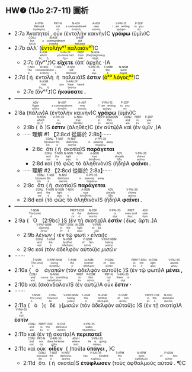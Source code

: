 ## HW❼ (1Jo 2:7-11) 圖析

- <rt>2:7a</rt> <RUBY><ruby><ruby>Ἀγαπητοί ,<rt>ἀγαπητός</rt></ruby><rt>Beloved</rt></ruby><rt>A-VPM</rt></RUBY> <RUBY><ruby><ruby>οὐκ<rt>οὐ</rt></ruby><rt>not</rt></ruby><rt>PRT-N</rt></RUBY> (<RUBY><ruby><ruby>ἐντολὴν<rt>ἐντολή</rt></ruby><rt>a commandment</rt></ruby><rt>N-ASF</rt></RUBY> <RUBY><ruby><ruby>καινὴν<rt>καινός</rt></ruby><rt>new</rt></ruby><rt>A-ASF</rt></RUBY>)C <RUBY><ruby><ruby><strong>γράφω</strong><rt>γράφω</rt></ruby><rt>I am writing</rt></ruby><rt>V-PAI-1S</rt></RUBY> (<RUBY><ruby><ruby>ὑμῖν<rt>σύ</rt></ruby><rt>to you</rt></ruby><rt>P-2DP</rt></RUBY>)C
- <rt>2:7b</rt> <RUBY><ruby><ruby>ἀλλ᾽<rt>ἀλλά</rt></ruby><rt>but</rt></ruby><rt>CONJ</rt></RUBY> (<mark><RUBY><ruby><ruby>ἐντολὴν°¹<rt>ἐντολή</rt></ruby><rt>a commandment</rt></ruby><rt>N-ASF</rt></RUBY> <RUBY><ruby><ruby>παλαιὰν°¹<rt>παλαιός</rt></ruby><rt>old</rt></ruby><rt>A-ASF</rt></RUBY></mark>)C 
	- <rt>2:7c</rt> (<RUBY><ruby><ruby>ἣν°¹⮥<rt>ὅς, ἥ</rt></ruby><rt>which</rt></ruby><rt>R-ASF</rt></RUBY>)C <RUBY><ruby><ruby><strong>εἴχετε</strong><rt>ἔχω</rt></ruby><rt>you have had</rt></ruby><rt>V-IAI-2P</rt></RUBY> (<RUBY><ruby><ruby>ἀπ᾽<rt>ἀπό</rt></ruby><rt>from</rt></ruby><rt>PREP</rt></RUBY> <RUBY><ruby><ruby>ἀρχῆς ·<rt>ἀρχή</rt></ruby><rt>[the] beginning</rt></ruby><rt>N-GSF</rt></RUBY>)A 
- <rt>2:7d</rt> (<RUBY><ruby><ruby>ἡ<rt>ὁ</rt></ruby><rt>The</rt></ruby><rt>T-NSF</rt></RUBY> <RUBY><ruby><ruby>ἐντολὴ<rt>ἐντολή</rt></ruby><rt>commandment</rt></ruby><rt>N-NSF</rt></RUBY> <RUBY><ruby><ruby>ἡ<rt>ὁ</rt></ruby><rt>-</rt></ruby><rt>T-NSF</rt></RUBY> <RUBY><ruby><ruby>παλαιά<rt>παλαιός</rt></ruby><rt>old</rt></ruby><rt>A-NSF</rt></RUBY>)S <RUBY><ruby><ruby><strong>ἐστιν</strong><rt>εἰμί</rt></ruby><rt>is</rt></ruby><rt>V-PAI-3S</rt></RUBY> (<mark><RUBY><ruby><ruby>ὁ°³<rt>ὁ</rt></ruby><rt>the</rt></ruby><rt>T-NSM</rt></RUBY> <RUBY><ruby><ruby>λόγος°²<rt>λόγος</rt></ruby><rt>word</rt></ruby><rt>N-NSM</rt></RUBY></mark>)C 
	- <rt>2:7e</rt> (<RUBY><ruby><ruby>ὃν°²⮥<rt>ὅς, ἥ</rt></ruby><rt>that</rt></ruby><rt>R-ASM</rt></RUBY>)C <RUBY><ruby><ruby><strong>ἠκούσατε .</strong><rt>ἀκούω</rt></ruby><rt>you have heard</rt></ruby><rt>V-AAI-2P</rt></RUBY> 
- ———————————————
- <rt>2:8a</rt> (<RUBY><ruby><ruby>πάλιν<rt>πάλιν</rt></ruby><rt>Again</rt></ruby><rt>ADV</rt></RUBY>)A (<RUBY><ruby><ruby>ἐντολὴν<rt>ἐντολή</rt></ruby><rt>a commandment</rt></ruby><rt>N-ASF</rt></RUBY> <RUBY><ruby><ruby>καινὴν<rt>καινός</rt></ruby><rt>new</rt></ruby><rt>A-ASF</rt></RUBY>)C <RUBY><ruby><ruby><strong>γράφω</strong><rt>γράφω</rt></ruby><rt>I am writing</rt></ruby><rt>V-PAI-1S</rt></RUBY> (<RUBY><ruby><ruby>ὑμῖν<rt>σύ</rt></ruby><rt>to you</rt></ruby><rt>P-2DP</rt></RUBY>)C 
	- <rt>2:8b</rt> (<RUBY><ruby><ruby>ὅ<rt>ὅς, ἥ</rt></ruby><rt>which</rt></ruby><rt>R-NSN</rt></RUBY>)S <RUBY><ruby><ruby><strong>ἐστιν</strong><rt>εἰμί</rt></ruby><rt>is</rt></ruby><rt>V-PAI-3S</rt></RUBY> (<RUBY><ruby><ruby>ἀληθὲς<rt>ἀληθής</rt></ruby><rt>true</rt></ruby><rt>A-NSN</rt></RUBY>)C (<RUBY><ruby><ruby>ἐν<rt>ἐν</rt></ruby><rt>in</rt></ruby><rt>PREP</rt></RUBY> <RUBY><ruby><ruby>αὐτῷ<rt>αὐτός</rt></ruby><rt>Him</rt></ruby><rt>P-DSM⁞DSN</rt></RUBY>)A <RUBY><ruby><ruby>καὶ<rt>καί</rt></ruby><rt>and</rt></ruby><rt>CONJ</rt></RUBY> (<RUBY><ruby><ruby>ἐν<rt>ἐν</rt></ruby><rt>in</rt></ruby><rt>PREP</rt></RUBY> <RUBY><ruby><ruby>ὑμῖν ,<rt>σύ</rt></ruby><rt>you</rt></ruby><rt>P-2DP</rt></RUBY>)A
	- ····· 理解 #1 【2:8cd 從屬於 2:8b】······
		- <rt>2:8c</rt> <RUBY><ruby><ruby>ὅτι<rt>ὅτι</rt></ruby><rt>because</rt></ruby><rt>CONJ</rt></RUBY>(<RUBY><ruby><ruby>ἡ<rt>ὁ</rt></ruby><rt>the</rt></ruby><rt>T-NSF</rt></RUBY> <RUBY><ruby><ruby>σκοτία<rt>σκοτία</rt></ruby><rt>darkness</rt></ruby><rt>N-NSF</rt></RUBY>)S <RUBY><ruby><ruby><strong>παράγεται</strong><rt>παράγω</rt></ruby><rt>is passing away</rt></ruby><rt>V-PPI-3S</rt></RUBY> 
		- <rt>2:8d</rt> <RUBY><ruby><ruby>καὶ<rt>καί</rt></ruby><rt>and</rt></ruby><rt>CONJ</rt></RUBY> (<RUBY><ruby><ruby>τὸ<rt>ὁ</rt></ruby><rt>the</rt></ruby><rt>T-NSN</rt></RUBY> <RUBY><ruby><ruby>φῶς<rt>φῶς</rt></ruby><rt>light</rt></ruby><rt>N-NSN</rt></RUBY> <RUBY><ruby><ruby>τὸ<rt>ὁ</rt></ruby><rt>-</rt></ruby><rt>T-NSN</rt></RUBY> <RUBY><ruby><ruby>ἀληθινὸν<rt>ἀληθινός</rt></ruby><rt>true</rt></ruby><rt>A-NSN</rt></RUBY>)S (<RUBY><ruby><ruby>ἤδη<rt>ἤδη</rt></ruby><rt>already</rt></ruby><rt>ADV</rt></RUBY>)A <RUBY><ruby><ruby><strong>φαίνει .</strong><rt>φαίνω</rt></ruby><rt>shines</rt></ruby><rt>V-PAI-3S</rt></RUBY> 
	- ····· 理解 #2 【2:8cd 從屬於 2:8a】······
	- <rt>2:8c</rt> <RUBY><ruby><ruby>ὅτι<rt>ὅτι</rt></ruby><rt>because</rt></ruby><rt>CONJ</rt></RUBY>(<RUBY><ruby><ruby>ἡ<rt>ὁ</rt></ruby><rt>the</rt></ruby><rt>T-NSF</rt></RUBY> <RUBY><ruby><ruby>σκοτία<rt>σκοτία</rt></ruby><rt>darkness</rt></ruby><rt>N-NSF</rt></RUBY>)S <RUBY><ruby><ruby><strong>παράγεται</strong><rt>παράγω</rt></ruby><rt>is passing away</rt></ruby><rt>V-PPI-3S</rt></RUBY> 
	- <rt>2:8d</rt> <RUBY><ruby><ruby>καὶ<rt>καί</rt></ruby><rt>and</rt></ruby><rt>CONJ</rt></RUBY> (<RUBY><ruby><ruby>τὸ<rt>ὁ</rt></ruby><rt>the</rt></ruby><rt>T-NSN</rt></RUBY> <RUBY><ruby><ruby>φῶς<rt>φῶς</rt></ruby><rt>light</rt></ruby><rt>N-NSN</rt></RUBY> <RUBY><ruby><ruby>τὸ<rt>ὁ</rt></ruby><rt>-</rt></ruby><rt>T-NSN</rt></RUBY> <RUBY><ruby><ruby>ἀληθινὸν<rt>ἀληθινός</rt></ruby><rt>true</rt></ruby><rt>A-NSN</rt></RUBY>)S (<RUBY><ruby><ruby>ἤδη<rt>ἤδη</rt></ruby><rt>already</rt></ruby><rt>ADV</rt></RUBY>)A <RUBY><ruby><ruby><strong>φαίνει .</strong><rt>φαίνω</rt></ruby><rt>shines</rt></ruby><rt>V-PAI-3S</rt></RUBY> 
- ———————————————
- <rt>2:9a</rt> {<RUBY><ruby><ruby>Ὁ<rt>ὁ</rt></ruby><rt>The [one]</rt></ruby><rt>T-NSM</rt></RUBY> (<rt>2:9bc</rt>) }S (<RUBY><ruby><ruby>ἐν<rt>ἐν</rt></ruby><rt>in</rt></ruby><rt>PREP</rt></RUBY> <RUBY><ruby><ruby>τῇ<rt>ὁ</rt></ruby><rt>the</rt></ruby><rt>T-DSF</rt></RUBY> <RUBY><ruby><ruby>σκοτίᾳ<rt>σκοτία</rt></ruby><rt>darkness</rt></ruby><rt>N-DSF</rt></RUBY>)A <RUBY><ruby><ruby><strong>ἐστὶν</strong><rt>εἰμί</rt></ruby><rt>is</rt></ruby><rt>V-PAI-3S</rt></RUBY> (<RUBY><ruby><ruby>ἕως<rt>ἕως</rt></ruby><rt>even until</rt></ruby><rt>PREP</rt></RUBY> <RUBY><ruby><ruby>ἄρτι .<rt>ἄρτι</rt></ruby><rt>now</rt></ruby><rt>ADV</rt></RUBY>)A
	- <rt>2:9b</rt> <RUBY><ruby><ruby><em>λέγων</em><rt>λέγω</rt></ruby><rt>claiming</rt></ruby><rt>V-PAP-NSM</rt></RUBY> ( ‹<RUBY><ruby><ruby>ἐν<rt>ἐν</rt></ruby><rt>in</rt></ruby><rt>PREP</rt></RUBY> <RUBY><ruby><ruby>τῷ<rt>ὁ</rt></ruby><rt>the</rt></ruby><rt>T-DSN</rt></RUBY> <RUBY><ruby><ruby>φωτὶ<rt>φῶς</rt></ruby><rt>light</rt></ruby><rt>N-DSN</rt></RUBY> › <RUBY><ruby><ruby><em>εἶναι</em><rt>εἰμί</rt></ruby><rt>to be</rt></ruby><rt>V-PAN</rt></RUBY>)c
	- <rt>2:9c</rt> <RUBY><ruby><ruby>καὶ<rt>καί</rt></ruby><rt>and</rt></ruby><rt>CONJ</rt></RUBY> (<RUBY><ruby><ruby>τὸν<rt>ὁ</rt></ruby><rt>the</rt></ruby><rt>T-ASM</rt></RUBY> <RUBY><ruby><ruby>ἀδελφὸν<rt>ἀδελφός</rt></ruby><rt>brother</rt></ruby><rt>N-ASM</rt></RUBY> <RUBY><ruby><ruby>αὐτοῦ<rt>αὐτός</rt></ruby><rt>of him</rt></ruby><rt>P-GSM</rt></RUBY>)c <RUBY><ruby><ruby><em>μισῶν</em><rt>μισέω</rt></ruby><rt>hating</rt></ruby><rt>V-PAP-NSM</rt></RUBY>
- ·······
- <rt>2:10a</rt> {<RUBY><ruby><ruby>ὁ<rt>ὁ</rt></ruby><rt>The [one]</rt></ruby><rt>T-NSM</rt></RUBY> <RUBY><ruby><ruby><em>ἀγαπῶν</em><rt>ἀγαπάω</rt></ruby><rt>loving</rt></ruby><rt>V-PAP-NSM</rt></RUBY> (<RUBY><ruby><ruby>τὸν<rt>ὁ</rt></ruby><rt>the</rt></ruby><rt>T-ASM</rt></RUBY> <RUBY><ruby><ruby>ἀδελφὸν<rt>ἀδελφός</rt></ruby><rt>brother</rt></ruby><rt>N-ASM</rt></RUBY> <RUBY><ruby><ruby>αὐτοῦ<rt>αὐτός</rt></ruby><rt>of him</rt></ruby><rt>P-GSM</rt></RUBY>)c }S (<RUBY><ruby><ruby>ἐν<rt>ἐν</rt></ruby><rt>in</rt></ruby><rt>PREP</rt></RUBY> <RUBY><ruby><ruby>τῷ<rt>ὁ</rt></ruby><rt>the</rt></ruby><rt>T-DSN</rt></RUBY> <RUBY><ruby><ruby>φωτὶ<rt>φῶς</rt></ruby><rt>light</rt></ruby><rt>N-DSN</rt></RUBY>)A <RUBY><ruby><ruby><strong>μένει ,</strong><rt>μένω</rt></ruby><rt>abides</rt></ruby><rt>V-PAI-3S</rt></RUBY> 
- <rt>2:10b</rt> <RUBY><ruby><ruby>καὶ<rt>καί</rt></ruby><rt>and</rt></ruby><rt>CONJ</rt></RUBY> (<RUBY><ruby><ruby>σκάνδαλον<rt>σκάνδαλον</rt></ruby><rt>cause for stumbling</rt></ruby><rt>N-NSN</rt></RUBY>)S (<RUBY><ruby><ruby>ἐν<rt>ἐν</rt></ruby><rt>in</rt></ruby><rt>PREP</rt></RUBY> <RUBY><ruby><ruby>αὐτῷ<rt>αὐτός</rt></ruby><rt>him</rt></ruby><rt>P-DSM</rt></RUBY>)A <RUBY><ruby><ruby>οὐκ<rt>οὐ</rt></ruby><rt>not</rt></ruby><rt>PRT-N</rt></RUBY> <RUBY><ruby><ruby><strong>ἔστιν ·</strong><rt>εἰμί</rt></ruby><rt>there is</rt></ruby><rt>V-PAI-3S</rt></RUBY> 
- ·······
- <rt>2:11a</rt> {<RUBY><ruby><ruby>ὁ<rt>ὁ</rt></ruby><rt>The [one]</rt></ruby><rt>T-NSM</rt></RUBY>}⦇ <RUBY><ruby><ruby>δὲ<rt>δέ</rt></ruby><rt>however</rt></ruby><rt>CONJ</rt></RUBY> ⦈{<RUBY><ruby><ruby><em>μισῶν</em><rt>μισέω</rt></ruby><rt>hating</rt></ruby><rt>V-PAP-NSM</rt></RUBY> (<RUBY><ruby><ruby>τὸν<rt>ὁ</rt></ruby><rt>the</rt></ruby><rt>T-ASM</rt></RUBY> <RUBY><ruby><ruby>ἀδελφὸν<rt>ἀδελφός</rt></ruby><rt>brother</rt></ruby><rt>N-ASM</rt></RUBY> <RUBY><ruby><ruby>αὐτοῦ<rt>αὐτός</rt></ruby><rt>of him</rt></ruby><rt>P-GSM</rt></RUBY>)c }S (<RUBY><ruby><ruby>ἐν<rt>ἐν</rt></ruby><rt>in</rt></ruby><rt>PREP</rt></RUBY> <RUBY><ruby><ruby>τῇ<rt>ὁ</rt></ruby><rt>the</rt></ruby><rt>T-DSF</rt></RUBY> <RUBY><ruby><ruby>σκοτίᾳ<rt>σκοτία</rt></ruby><rt>darkness</rt></ruby><rt>N-DSF</rt></RUBY>)A <RUBY><ruby><ruby><strong>ἐστὶν</strong><rt>εἰμί</rt></ruby><rt>is</rt></ruby><rt>V-PAI-3S</rt></RUBY> 
- <rt>2:11b</rt> <RUBY><ruby><ruby>καὶ<rt>καί</rt></ruby><rt>and</rt></ruby><rt>CONJ</rt></RUBY> (<RUBY><ruby><ruby>ἐν<rt>ἐν</rt></ruby><rt>in</rt></ruby><rt>PREP</rt></RUBY> <RUBY><ruby><ruby>τῇ<rt>ὁ</rt></ruby><rt>the</rt></ruby><rt>T-DSF</rt></RUBY> <RUBY><ruby><ruby>σκοτίᾳ<rt>σκοτία</rt></ruby><rt>darkness</rt></ruby><rt>N-DSF</rt></RUBY>)A <RUBY><ruby><ruby><strong>περιπατεῖ</strong><rt>περιπατέω</rt></ruby><rt>walks</rt></ruby><rt>V-PAI-3S</rt></RUBY> 
- <rt>2:11c</rt> <RUBY><ruby><ruby>καὶ<rt>καί</rt></ruby><rt>and</rt></ruby><rt>CONJ</rt></RUBY> <RUBY><ruby><ruby>οὐκ<rt>οὐ</rt></ruby><rt>not</rt></ruby><rt>PRT-N</rt></RUBY> <RUBY><ruby><ruby><strong>οἶδεν</strong><rt>εἴδω</rt></ruby><rt>does he know</rt></ruby><rt>V-RAI-3S</rt></RUBY> { (<RUBY><ruby><ruby>ποῦ<rt>ποῦ</rt></ruby><rt>where</rt></ruby><rt>ADV-I</rt></RUBY>)a <RUBY><ruby><ruby><strong>ὑπάγει ,</strong><rt>ὑπάγω</rt></ruby><rt>he is going</rt></ruby><rt>V-PAI-3S</rt></RUBY> }C
	- <rt>2:11d</rt> <RUBY><ruby><ruby>ὅτι<rt>ὅτι</rt></ruby><rt>because</rt></ruby><rt>CONJ</rt></RUBY> (<RUBY><ruby><ruby>ἡ<rt>ὁ</rt></ruby><rt>the</rt></ruby><rt>T-NSF</rt></RUBY> <RUBY><ruby><ruby>σκοτία<rt>σκοτία</rt></ruby><rt>darkness</rt></ruby><rt>N-NSF</rt></RUBY>)S <RUBY><ruby><ruby><strong>ἐτύφλωσεν</strong><rt>τυφλόω</rt></ruby><rt>has blinded</rt></ruby><rt>V-AAI-3S</rt></RUBY> (<RUBY><ruby><ruby>τοὺς<rt>ὁ</rt></ruby><rt>the</rt></ruby><rt>T-APM</rt></RUBY> <RUBY><ruby><ruby>ὀφθαλμοὺς<rt>ὀφθαλμός</rt></ruby><rt>eyes</rt></ruby><rt>N-APM</rt></RUBY> <RUBY><ruby><ruby>αὐτοῦ . ¶<rt>αὐτός</rt></ruby><rt>of him</rt></ruby><rt>P-GSM</rt></RUBY>)C
